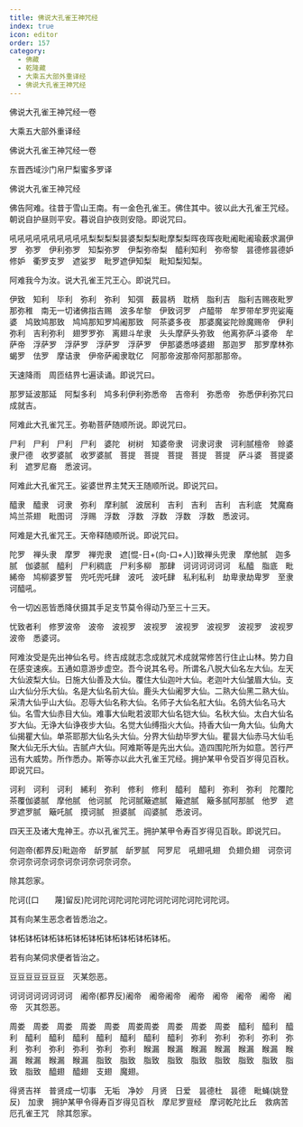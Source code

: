 ```yaml
---
title: 佛说大孔雀王神咒经
index: true
icon: editor
order: 157
category:
  - 佛藏
  - 乾隆藏
  - 大乘五大部外重译经
  - 佛说大孔雀王神咒经
---
```


佛说大孔雀王神咒经一卷  

大乘五大部外重译经  

佛说大孔雀王神咒经一卷  

东晋西域沙门帛尸梨蜜多罗译  

佛说大孔雀王神咒经  

佛告阿难。往昔于雪山王南。有一金色孔雀王。佛住其中。彼以此大孔雀王咒经。朝说自护昼则平安。暮说自护夜则安隐。即说咒曰。  

吼吼吼吼吼吼吼吼吼吼梨梨梨梨昙婆梨梨梨毗摩梨梨晖夜晖夜毗阇毗阇瑜薮求漏伊罗　弥罗　伊利弥罗　知梨弥罗　伊梨弥帝梨　醯利知利　弥帝黎　昙德修昙德妒修妒　衢罗支罗　遮娑罗　毗罗遮伊知梨　毗知梨知梨。  

阿难我今为汝。说大孔雀王咒王心。即说咒曰。  

伊致　知利　毕利　弥利　弥利　知弭　薮昙柄　耽柄　脂利吉　脂利吉赐夜毗罗那弥稚　南无一切诸佛指吉赐　波多牟黎　伊致诃罗　卢醯带　牟罗带牟罗兜娑庵婆　鸠致鸠那致　鸠鸠那知罗鸠阇那致　阿茶婆多夜　那婆魔娑陀赊魔赐帝　伊利弥利　吉利弥利　翅罗罗弥　离翅斗牟隶　头头摩萨头弥致　他离弥萨斗婆帝　牟萨帝　浮萨罗　浮萨罗　浮萨罗　浮萨罗　伊那婆悉哆婆翅　那迦罗　那罗摩林弥　蝎罗　佉罗　摩诘隶　伊帝萨阇隶耽亿　阿那帝波那帝阿那那那帝。  

天速降雨　周匝结界七遍读诵。即说咒曰。  

那罗延波那延　阿梨多利　鸠多利伊利弥悉帝　吉帝利　弥悉帝　弥悉伊利弥咒曰成就吉。  

阿难此大孔雀咒王。弥勒菩萨随顺所说。即说咒曰。  

尸利　尸利　尸利　尸利　婆陀　树树　知婆帝隶　诃隶诃隶　诃利腻檀帝　赊婆隶尸德　收罗婆腻　收罗婆腻　菩提　菩提　菩提　菩提　菩提　萨斗婆　菩提婆利　遮罗尼裔　悉波诃。  

阿难此大孔雀咒王。娑婆世界主梵天王随顺所说。即说咒曰。  

醯隶　醯隶　诃隶　弥利　摩利腻　波居利　吉利　吉利　吉利　吉利底　梵魔裔　鸠兰茶翅　毗图诃　浮赐　浮数　浮数　浮数　浮数　浮数　悉波诃。  

阿难是大孔雀咒王。天帝释随顺所说。即说咒曰。  

陀罗　禅头隶　摩罗　禅兜隶　遮[惃-日+(向-口+人)]致禅头兜隶　摩他腻　迦多腻　伽婆腻　醯利　尸利稠底　尸利多柳　那肆　诃诃诃诃诃诃　私醯　脂底　毗絺帝　鸠柳婆罗誓　兜吒兜吒肆　波吒　波吒肆　私利私利　劫卑隶劫卑罗　至隶　诃醯吼。  

令一切凶恶皆悉降伏摄其手足支节莫令得动乃至三十三天。  

忧致者利　修罗波帝　波帝　波视罗　波视罗　波视罗　波视罗　波视罗　波视罗　波帝　悉婆诃。  

阿难汝受是先出神仙名号。终吉成就志念成就咒术成就常修苦行住止山林。势力自在感变速疾。五通如意游步虚空。吾今说其名号。所谓名八脱大仙名左大仙。左天大仙波梨大仙。日施大仙善及大仙。覆住大仙迦叶大仙。老迦叶大仙皱眉大仙。支山大仙分乐大仙。名是大仙名前大仙。鹿头大仙阇罗大仙。二熟大仙黑二熟大仙。采清大仙乎山大仙。忍辱大仙名称大仙。名师子大仙名舡大仙。名鸽大仙名马大仙。名雪大仙赤目大仙。难事大仙毗若波耶大仙名铠大仙。名秋大仙。太白大仙名岁大仙。无诤大仙诤夜步大仙。名觉大仙缚指火大仙。持香大仙一角大仙。仙角大仙揭瞿大仙。单茶耶那大仙名头大仙。分界大仙劫毕罗大仙。瞿昙大仙赤马大仙毛聚大仙无乐大仙。吉腻卢大仙。阿难斯等是先出大仙。造四围陀所为如意。苦行严迅有大威势。所作悉办。斯等亦以此大孔雀王咒经。拥护某甲令受百岁得见百秋。即说咒曰。  

诃利　诃利　诃利　絺利　弥利　修利　修利　醯利　醯利　弥利　弥利　陀覆陀茶覆伽婆腻　摩他腻　他诃腻　陀诃腻簸遮腻　簸遮腻　簸多腻阿那腻　他罗　遮罗遮罗腻　簸吒腻　摸诃腻　担婆腻　阎婆腻　悉波诃。  

四天王及诸大鬼神王。亦以孔雀咒王。拥护某甲令寿百岁得见百耿。即说咒曰。  

何迦帝(都界反)毗迦帝　龂罗腻　龂罗腻　阿罗尼　吼翅吼翅　负翅负翅　诃奈诃奈诃奈诃奈诃奈诃奈诃奈诃奈诃奈。  

除其怨家。  

陀诃([口　　蔑]留反)陀诃陀诃陀诃陀诃陀诃陀诃陀诃陀诃陀诃。  

其有向某生恶念者皆悉治之。  

钵柘钵柘钵柘钵柘钵柘钵柘钵柘钵柘钵柘钵柘。  

若有向某伺求便者皆治之。  

豆豆豆豆豆豆豆　灭某怨恶。  

诃诃诃诃诃诃诃诃　阇帝(都界反)阇帝　阇帝阇帝　阇帝　阇帝　阇帝　阇帝　阇帝　灭其怨恶。  

周娄　周娄　周娄　周娄　周娄　周娄周娄　周娄　周娄　周娄　醯利　醯利　醯利　醯利　醯利　醯利　醯利　醯利　醯利　醯利　弥利　弥利　弥利　弥利　弥利　弥利　弥利　弥利　弥利　弥利　睺漏　睺漏　睺漏　睺漏　睺漏　睺漏　睺漏　睺漏　睺漏　睺漏　脂致　脂致　脂致　脂致　脂致　脂致　脂致　脂致　脂致　脂致　醯翅　醯翅　支翅　魔翅。  

得贤吉祥　普贤成一切事　无垢　净妙　月贤　日爱　昙德杜　昙德　毗蝇(姚登反)　加隶　拥护某甲令得寿百岁得见百秋　摩尼罗亶经　摩诃乾陀比丘　救病苦厄孔雀王咒　除其怨家。  
